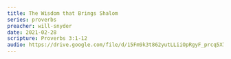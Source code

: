 ```yaml
---
title: The Wisdom that Brings Shalom
series: proverbs
preacher: will-snyder
date: 2021-02-28
scripture: Proverbs 3:1-12
audio: https://drive.google.com/file/d/15Fm9k3t862yutLLiiOpRgyF_prcq5X7U/view
---
```

